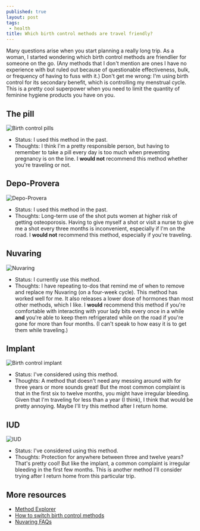```yaml
---
published: true
layout: post
tags:
 - health
title: Which birth control methods are travel friendly?
---
```

Many questions arise when you start planning a really long trip. As a woman, I started wondering which birth control methods are friendlier for someone on the go. (Any methods that I don't mention are ones I have no experience with but ruled out because of questionable effectiveness, bulk, or frequency of having to fuss with it.) Don't get me wrong: I'm using birth control for its secondary benefit, which is controlling my menstrual cycle. This is a pretty cool superpower when you need to limit the quantity of feminine hygiene products you have on you.

<!--more-->

## The pill

![Birth control pills](https://www.plannedparenthood.org/files/1613/9793/9145/health-birth-control-pill.jpg)

- Status: I used this method in the past.
- Thoughts: I think I'm a pretty responsible person, but having to remember to take a pill every day is too much when preventing pregnancy is on the line. I **would not** recommend this method whether you're traveling or not.

## Depo-Provera

![Depo-Provera](https://www.plannedparenthood.org/files/2013/9794/2383/health-birth-control-shot.jpg)

- Status: I used this method in the past.
- Thoughts: Long-term use of the shot puts women at higher risk of getting osteoporosis. Having to give myself a shot or visit a nurse to give me a shot every three months is inconvenient, especially if I'm on the road. I **would not** recommend this method, especially if you're traveling.

## Nuvaring

![Nuvaring](https://www.plannedparenthood.org/files/7413/9794/3201/health-birth-control-ring.jpg)

- Status: I currently use this method.
- Thoughts: I have repeating to-dos that remind me of when to remove and replace my Nuvaring (on a four-week cycle). This method has worked well for me. It also releases a lower dose of hormones than most other methods, which I like. I **would** recommend this method if you're comfortable with interacting with your lady bits every once in a while **and** you're able to keep them refrigerated while on the road if you're gone for more than four months. (I can't speak to how easy it is to get them while traveling.)

## Implant

![Birth control implant](https://www.plannedparenthood.org/files/3513/9793/8522/health-061012-implanon.jpg)

- Status: I've considered using this method.
- Thoughts: A method that doesn't need any messing around with for three years or more sounds great! But the most common complaint is that in the first six to twelve months, you might have irregular bleeding. Given that I'm traveling for less than a year (I think), I think that would be pretty annoying. Maybe I'll try this method after I return home.

## IUD

![IUD](https://www.plannedparenthood.org/files/1313/9794/7249/health-birth-control-IUD.jpg)

- Status: I've considered using this method.
- Thoughts: Protection for anywhere between three and twelve years? That's pretty cool! But like the implant, a common complaint is irregular bleeding in the first few months. This is another method I'll consider trying after I return home from this particular trip.

## More resources

- [Method Explorer][method-explorer]
- [How to switch birth control methods][switching-methods]
- [Nuvaring FAQs][nuvaring-faqs]

[method-explorer]: https://bedsider.org/methods
[nuvaring-faqs]: http://www.nuvaring.com/consumer/faqs/
[switching-methods]: http://www.aafp.org/afp/2011/0301/p575.html

